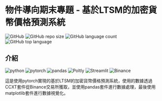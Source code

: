 <!--
 * @Author: hibana2077 hibana2077@gmail.com
 * @Date: 2022-12-23 15:44:56
 * @LastEditors: hibana2077 hibana2077@gmail.com
 * @LastEditTime: 2022-12-23 16:12:47
 * @FilePath: \OOP-independent-study\README.md
 * @Description: 这是默认设置,请设置`customMade`, 打开koroFileHeader查看配置 进行设置: https://github.com/OBKoro1/koro1FileHeader/wiki/%E9%85%8D%E7%BD%AE
-->
# 物件導向期末專題 - 基於LTSM的加密貨幣價格預測系統

![GitHub](https://img.shields.io/github/license/hibana2077/OOP-independent-study?style=plastic-square)
![GitHub repo size](https://img.shields.io/github/repo-size/hibana2077/OOP-independent-study?style=plastic-square)
![GitHub language count](https://img.shields.io/github/languages/count/hibana2077/OOP-independent-study?style=plastic-square)
![GitHub top language](https://img.shields.io/github/languages/top/hibana2077/OOP-independent-study?style=plastic-square)

## 介紹

![python](https://img.shields.io/badge/python-3.10-blue?style=plastic-square&logo=python)
![pytorch](https://img.shields.io/badge/pytorch-1.13.1-EE4C2C?style=plastic-square&logo=pytorch)
![pandas](https://img.shields.io/badge/pandas-1.3.4-150458?style=plastic-square&logo=pandas)
![Poltly](https://img.shields.io/badge/poltly-5.3.1-3F4F75?style=plastic-square&logo=Plotly)
![Streamlit](https://img.shields.io/badge/streamlit-1.2.0-FF4B4B?style=plastic-square&logo=streamlit)
![Binance](https://img.shields.io/badge/binance-API-2F3336?style=plastic-square&logo=binance)

這是使用pytorch實現的基於LTSM的加密貨幣價格預測系統，使用的數據透過CCXT套件從Binance交易所獲取，並使用pandas套件進行數據處理，最後使用matplotlib套件進行數據視覺化。